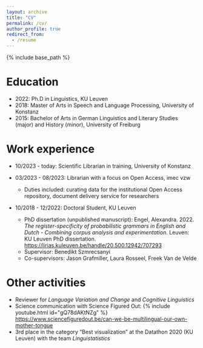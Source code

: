 ```yaml
---
layout: archive
title: "CV"
permalink: /cv/
author_profile: true
redirect_from:
  - /resume
---
```


{% include base_path %}

Education
======
* 2022: Ph.D in Linguistics, KU Leuven
* 2018: Master of Arts in Speech and Language Processing, University of Konstanz
* 2015: Bachelor of Arts in German Linguistics and Literary Studies (major) and History (minor), University of Freiburg

Work experience
======
* 10/2023 - today: Scientific Librarian in training, University of Konstanz

* 03/2023 - 08/2023: Librarian with a focus on Open Access, imec vzw
  * Duties included: curating data for the institutional Open Access repository, document delivery service for researchers

* 10/2018 - 12/2022: Doctoral Student, KU Leuven
  * PhD dissertation (unpublished manuscript): Engel, Alexandra. 2022. *The register-specificity of probabilistic grammars in English and Dutch - Combining corpus analysis and experimentation*. Leuven: KU Leuven PhD dissertation. <a href="https://lirias.kuleuven.be/handle/20.500.12942/707293">https://lirias.kuleuven.be/handle/20.500.12942/707293</a>
  * Supervisor: Benedikt Szmrecsanyi
  * Co-supervisors: Jason Grafmiller, Laura Rosseel, Freek Van de Velde
  

Other activities
======
* Reviewer for *Language Variation and Change* and *Cognitive Linguistics*
* Science communication with Science Figured Out: 
{% include youtube.html id="gQ78dAKtNZg" %}
<a href="https://www.sciencefiguredout.be/can-we-be-multilingual-our-own-mother-tongue">https://www.sciencefiguredout.be/can-we-be-multilingual-our-own-mother-tongue</a>
* 3rd place in the category “Best visualization” at the Datathon 2020 (KU Leuven) with the team *Linguistatistics*

  
